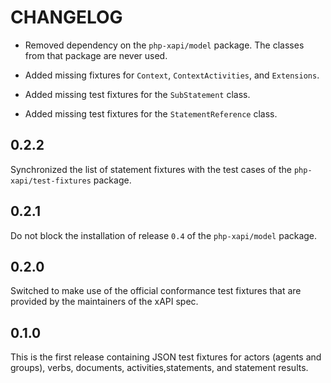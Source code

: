 CHANGELOG
=========

* Removed dependency on the `php-xapi/model` package. The classes from that
  package are never used.

* Added missing fixtures for `Context`, `ContextActivities`, and `Extensions`.

* Added missing test fixtures for the `SubStatement` class.

* Added missing test fixtures for the `StatementReference` class.

0.2.2
-----

Synchronized the list of statement fixtures with the test cases of the
`php-xapi/test-fixtures` package.

0.2.1
-----

Do not block the installation of release `0.4` of the `php-xapi/model` package.

0.2.0
-----

Switched to make use of the official conformance test fixtures that are provided
by the maintainers of the xAPI spec.

0.1.0
-----

This is the first release containing JSON test fixtures for actors (agents and
groups), verbs, documents, activities,statements, and statement results.
